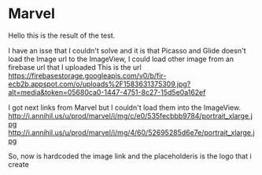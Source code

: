 # Marvel
Hello  this is the result of the test.

I have an isse that I couldn't solve and it is that Picasso and Glide doesn't load the Image url to the ImageView, I could load other image from an firebase url that I uploaded 
This is the url https://firebasestorage.googleapis.com/v0/b/fir-ecb2b.appspot.com/o/uploads%2F1583631375309.jpg?alt=media&token=05680ca0-1447-4751-8c27-15d5e0a162ef

I got next links from Marvel but I couldn't load them into the ImageView.
http://i.annihil.us/u/prod/marvel/i/mg/c/e0/535fecbbb9784/portrait_xlarge.jpg
http://i.annihil.us/u/prod/marvel/i/mg/4/60/52695285d6e7e/portrait_xlarge.jpg

So, now is hardcoded the image link  and the placeholderis is the logo that i create

